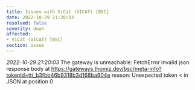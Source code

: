 ```yaml
---
title: Issues with ViCat (VICAT) [BSC]
date: 2022-10-29 21:20:03
resolved: false
severity: down
affected:
- ViCat (VICAT) [BSC]
section: issue
---
```


*2022-10-29 21:20:03* The gateway is unreachable: FetchError invalid json response body at https://gateways.thomiz.dev/bsc/meta-info?tokenId=tti_b3fbb46b9318b3d168ba904e reason: Unexpected token < in JSON at position 0